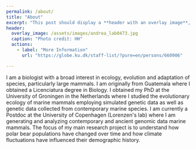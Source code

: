 ```yaml
---
permalink: /about/
title: "About"
excerpt: "This post should display a **header with an overlay image**, if the theme supports it."
header:
  overlay_image: /assets/images/andrea_lab0473.jpg
  caption: "Photo credit: HH"
  actions:
    - label: "More Information"
      url: "https://globe.ku.dk/staff-list/?pure=en/persons/660906"

---
```


I am a biologist with a broad interest in ecology, evolution and adaptation of species, particularly large mammals. I am originally from Guatemala where I obtained a Licenciatura degree in Biology. 
I obtained my PhD at the University of Groningen in the Netherlands where I studied the evolutionary ecology of marine mammals employing simulated genetic data as well as genetic data collected from contemporary marine species.
I am currently a Postdoc at the University of Copenhagen (Lorenzen's lab) where I am generating and analyzing contemporary and ancient genomic data marine mammals. 
The focus of my main research project is to understand how polar bear populations have changed over time and how climate fluctuations have influenced their demographic history. 
